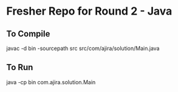 # Fresher Repo for Round 2 - Java

## To Compile

javac -d bin -sourcepath src src/com/ajira/solution/Main.java

## To Run

java -cp bin com.ajira.solution.Main